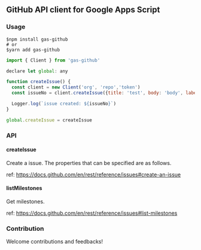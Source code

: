 ## GitHub API client for Google Apps Script

### Usage

```shell
$npm install gas-github
# or
$yarn add gas-github
```

```javascript
import { Client } from 'gas-github'

declare let global: any

function createIssue() {
  const client = new Client('org', 'repo','token')
  const issueNo = client.createIssue({title: 'test', body: 'body', labels: ['bug', 'documentation']})

  Logger.log(`issue created: ${issueNo}`)
}

global.createIssue = createIssue
```

### API

#### createIssue

Create a issue.
The properties that can be specified are as follows.

ref: https://docs.github.com/en/rest/reference/issues#create-an-issue

#### listMilestones

Get milestones.

ref: https://docs.github.com/en/rest/reference/issues#list-milestones

### Contribution

Welcome contributions and feedbacks!

